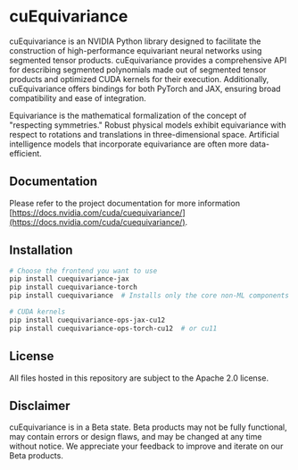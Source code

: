 # cuEquivariance

cuEquivariance is an NVIDIA Python library designed to facilitate the construction of high-performance equivariant neural networks using segmented tensor products. cuEquivariance provides a comprehensive API for describing segmented polynomials made out of segmented tensor products and optimized CUDA kernels for their execution. Additionally, cuEquivariance offers bindings for both PyTorch and JAX, ensuring broad compatibility and ease of integration.

Equivariance is the mathematical formalization of the concept of "respecting symmetries." Robust physical models exhibit equivariance with respect to rotations and translations in three-dimensional space. Artificial intelligence models that incorporate equivariance are often more data-efficient.

## Documentation

Please refer to the project documentation for more information [https://docs.nvidia.com/cuda/cuequivariance/](https://docs.nvidia.com/cuda/cuequivariance/).

## Installation

```bash
# Choose the frontend you want to use
pip install cuequivariance-jax
pip install cuequivariance-torch
pip install cuequivariance  # Installs only the core non-ML components

# CUDA kernels
pip install cuequivariance-ops-jax-cu12
pip install cuequivariance-ops-torch-cu12  # or cu11
```

## License

All files hosted in this repository are subject to the Apache 2.0 license.

## Disclaimer

cuEquivariance is in a Beta state. Beta products may not be fully functional, may contain errors or design flaws, and may be changed at any time without notice. We appreciate your feedback to improve and iterate on our Beta products.

